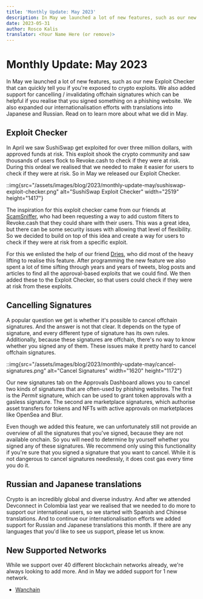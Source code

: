 ```yaml
---
title: 'Monthly Update: May 2023'
description: In May we launched a lot of new features, such as our new Exploit Checker that can quickly tell you if you're exposed to crypto exploits, support for cancelling / invalidating offchain signatures and translations into new languages.
date: 2023-05-31
author: Rosco Kalis
translator: <Your Name Here (or remove)>
---
```


# Monthly Update: May 2023

In May we launched a lot of new features, such as our new Exploit Checker that can quickly tell you if you're exposed to crypto exploits. We also added support for cancelling / invalidating offchain signatures which can be helpful if you realise that you signed something on a phishing website. We also expanded our internationalisation efforts with translations into Japanese and Russian. Read on to learn more about what we did in May.

## Exploit Checker

In April we saw SushiSwap get exploited for over three million dollars, with approved funds at risk. This exploit shook the crypto community and saw thousands of users flock to Revoke.cash to check if they were at risk. During this ordeal we realised that we needed to make it easier for users to check if they were at risk. So in May we released our Exploit Checker.

::img{src="/assets/images/blog/2023/monthly-update-may/sushiswap-exploit-checker.png" alt="SushiSwap Exploit Checker" width="2519" height="1417"}

The inspiration for this exploit checker came from our friends at [ScamSniffer](https://www.scamsniffer.io/), who had been requesting a way to add custom filters to Revoke.cash that they could share with their users. This was a great idea, but there can be some security issues with allowing that level of flexibility. So we decided to build on top of this idea and create a way for users to check if they were at risk from a specific exploit.

For this we enlisted the help of our friend [Dries](https://twitter.com/Steen3S), who did most of the heavy lifting to realise this feature. After programming the new feature we also spent a lot of time sifting through years and years of tweets, blog posts and articles to find all the approval-based exploits that we could find. We then added these to the Exploit Checker, so that users could check if they were at risk from these exploits.

## Cancelling Signatures

A popular question we get is whether it's possible to cancel offchain signatures. And the answer is not that clear. It depends on the type of signature, and every different type of signature has its own rules. Additionally, because these signatures are offchain, there's no way to know whether you signed any of them. These issues make it pretty hard to cancel offchain signatures.

::img{src="/assets/images/blog/2023/monthly-update-may/cancel-signatures.png" alt="Cancel Signatures" width="1620" height="1172"}

Our new signatures tab on the Approvals Dashboard allows you to cancel two kinds of signatures that are often-used by phishing websites. The first is the _Permit_ signature, which can be used to grant token approvals with a gasless signature. The second are marketplace signatures, which authorise asset transfers for tokens and NFTs with active approvals on marketplaces like OpenSea and Blur.

Even though we added this feature, we can unfortunately still not provide an overview of all the signatures that you've signed, because they are not available onchain. So you will need to determine by yourself whether you signed any of these signatures. We recommend only using this functionality if you're sure that you signed a signature that you want to cancel. While it is not dangerous to cancel signatures needlessly, it does cost gas every time you do it.

## Russian and Japanese translations

Crypto is an incredibly global and diverse industry. And after we attended Devconnect in Colombia last year we realised that we needed to do more to support our international users, so we started with Spanish and Chinese translations. And to continue our internationalisation efforts we added support for Russian and Japanese translations this month. If there are any languages that you'd like to see us support, please let us know.

## New Supported Networks

While we support over 40 different blockchain networks already, we're always looking to add more. And in May we added support for 1 new network.

- [Wanchain](/token-approval-checker/wanchain)
